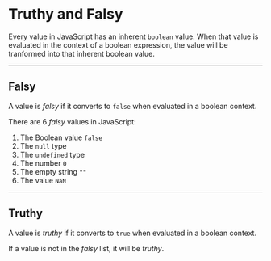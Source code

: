 # Truthy and Falsy

Every value in JavaScript has an inherent `boolean` value. When
that value is evaluated in the context of a boolean expression,
the value will be tranformed into that inherent boolean value.

---

## Falsy
A value is *falsy* if it converts to `false` when evaluated in
a boolean context.

There are 6 *falsy* values in JavaScript:

1. The Boolean value `false`
1. The `null` type
1. The `undefined` type
1. The number `0`
1. The empty string `""`
1. The value `NaN`

---

## Truthy
A value is *truthy* if it converts to `true` when evaluated in
a boolean context.

If a value is not in the *falsy* list, it will be *truthy*.